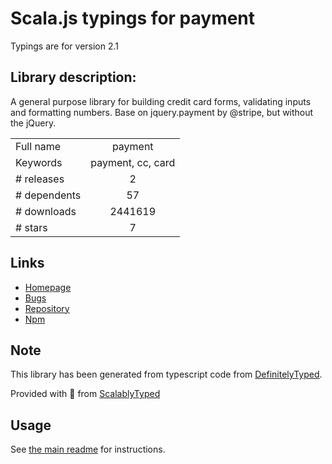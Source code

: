 
# Scala.js typings for payment

Typings are for version 2.1

## Library description:
A general purpose library for building credit card forms, validating inputs and formatting numbers. Base on jquery.payment by @stripe, but without the jQuery.

|                    |                 |
| ------------------ | :-------------: |
| Full name          | payment |
| Keywords           | payment, cc, card |
| # releases         | 2 |
| # dependents       | 57 |
| # downloads        | 2441619 |
| # stars            | 7 |

## Links
- [Homepage](https://github.com/jessepollak/payment#readme)
- [Bugs](https://github.com/jessepollak/payment/issues)
- [Repository](https://github.com/jessepollak/payment)
- [Npm](https://www.npmjs.com/package/payment)
    


## Note
This library has been generated from typescript code from [DefinitelyTyped](https://definitelytyped.org).

Provided with :purple_heart: from [ScalablyTyped](https://github.com/oyvindberg/ScalablyTyped)

## Usage
See [the main readme](../../readme.md) for instructions.


